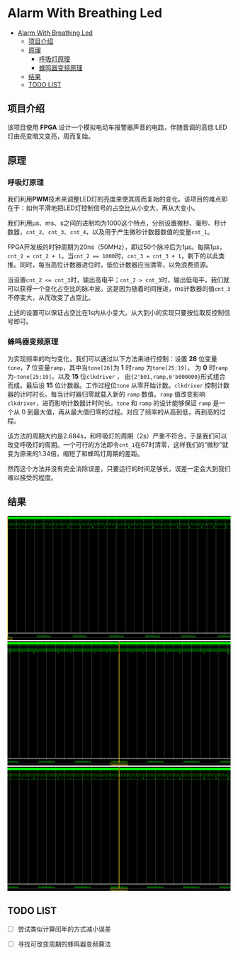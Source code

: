 # Alarm With Breathing Led

- [Alarm With Breathing Led](#alarm-with-breathing-led)
  - [项目介绍](#项目介绍)
  - [原理](#原理)
    - [呼吸灯原理](#呼吸灯原理)
    - [蜂鸣器变频原理](#蜂鸣器变频原理)
  - [结果](#结果)
  - [TODO LIST](#todo-list)


## 项目介绍

该项目使用 **FPGA** 设计一个模拟电动车报警器声音的电路，伴随音调的高低 LED 灯由亮变暗又变亮，周而复始。

## 原理

### 呼吸灯原理

我们利用**PWM**技术来调整LED灯的亮度来使其周而复始的变化。该项目的难点即在于：如何平滑地把LED灯控制信号的占空比从小变大，再从大变小。

我们利用$\mathrm{\mu s}$、$\mathrm{m s}$、$\mathrm{s}$之间的进制均为1000这个特点，分别设置微秒、毫秒、秒计数器，``cnt_2``、``cnt_3``、``cnt_4``，以及用于产生微秒计数器数值的变量``cnt_1``。

FPGA开发板的时钟周期为20ns（50MHz），即过50个脉冲后为1$\mathrm{\mu} s$。每隔1$\mathrm{\mu}s$，``cnt_2 = cnt_2 + 1``，当``cnt_2 == 1000``时，``cnt_3 = cnt_3 + 1``，剩下的以此类推。同时，每当高位计数器进位时，低位计数器应当清零，以免浪费资源。

当设置``cnt_2 <= cnt_3``时，输出高电平；``cnt_2 > cnt_3``时，输出低电平，我们就可以获得一个变化占空比的脉冲波。这是因为随着时间推进，ms计数器的值``cnt_3``不停变大，从而改变了占空比。

上述的设置可以保证占空比在1s内从小变大。从大到小的实现只要按位取反控制信号即可。

### 蜂鸣器变频原理

为实现频率的均匀变化，我们可以通过以下方法来进行控制：设置 **28** 位变量``tone``，**7** 位变量``ramp``，其中当``tone[26]``为 **1** 时``ramp`` 为``tone[25:19]``， 为 **0** 时``ramp`` 为``~tone[25:19]``。以及 **15** 位``clkdriver`` ， 由``{2'b01,ramp,6'b000000}``形式组合而成。最后设 **15** 位计数器。工作过程位``tone`` 从零开始计数。``clkdriver`` 控制计数器的计时时长。每当计时器归零就载入新的 ``ramp`` 数值。``ramp`` 值改变影响 ``clkdriver``，进而影响计数器计时时长。``tone`` 和 ``ramp`` 的设计能够保证 ``ramp`` 是一个从 0 到最大值，再从最大值归零的过程。对应了频率的从高到低，再到高的过程。

该方法的周期大约是2.684s，和呼吸灯的周期（2s）严重不符合，于是我们可以改变呼吸灯的周期。一个可行的方法即令``cnt_1``在67时清零，这样我们的“微秒”就变为原来的1.34倍，缩短了和蜂鸣灯周期的差距。

然而这个方法并没有完全消除误差，只要运行的时间足够长，误差一定会大到我们难以接受的程度。



## 结果

![0时刻](image/0.png)
![1.34s时刻](image/134.png)
![2.68s时刻](image/268.png)

## TODO LIST

- [ ] 尝试类似计算闰年的方式减小误差
- [ ] 寻找可改变周期的蜂鸣器变频算法


